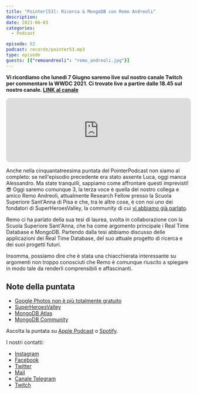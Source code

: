 ```yaml
---
title: "Pointer[53]: Ricerca & MongoDB con Remo Andreoli"
description:
date: 2021-06-03
categories:
  - Podcast

episode: 52
podcast: records/pointer53.mp3
type: episode
guests: [{"remoandreoli": "remo_andreoli.jpg"}]
---
```


**Vi ricordiamo che lunedì 7 Giugno saremo live sul nostro canale Twitch per commentare la WWDC 2021. Ci trovate live a partire dalle 18.45 sul nostro canale. [LINK al canale](https://www.twitch.tv/pointerpodcast)**


<iframe src="https://embed.podcasts.apple.com/us/podcast/pointer-53-ricerca-mongodb-con-remo-andreoli/id1465505870?i=1000524104807&amp;itsct=podcast_box_player&amp;itscg=30200&amp;theme=auto" sandbox="allow-forms allow-popups allow-same-origin allow-scripts allow-top-navigation-by-user-activation" allow="autoplay *; encrypted-media *;" style="width: 100%; max-width: 660px; overflow: hidden; border-radius: 10px; background: transparent none repeat scroll 0% 0%;" height="175px" frameborder="0"></iframe>

Anche nella cinquantatreesima puntata del PointerPodcast non siamo al completo: se nell'episodio precedente era stato assente Luca, oggi manca Alessandro. 
Ma state tranquilli, sappiamo come affrontare questi imprevisti! 😎
Oggi saremo comunque 3, la terza voce è quella del nostro collega e amico Remo Andreoli, attualmente Research Fellow presso la Scuola Superiore Sant'Anna di Pisa e che, tra le altre cose, è con noi uno dei fondatori di SuperHeroesValley, la community di cui [vi abbiamo già parlato](https://pointerpodcast.it/p/pointer44-superheroes-valley-la-nostra-community/).

Remo ci ha parlato della sua tesi di laurea, svolta in collaborazione con la Scuola Superiore Sant'Anna, che ha come argomento principale i Real Time Database e MongoDB.
Partendo dalla tesi abbiamo discusso delle applicazioni dei Real Time Database, del suo attuale progetto di ricerca e dei suoi progetti futuri.

Insomma, possiamo dire che è stata una chiacchierata interessante su argomenti non troppo conosciuti che Remo è comunque riuscito a spiegare in modo tale da renderli comprensibili e affascinanti.

## Note della puntata

- [Google Photos non è più totalmente gratuito](https://www.engadget.com/google-photos-free-unlimited-storage-end-date-133058166.html)
- [SuperHeroesValley](https://www.superheroesvalley.fun/)
- [MongoDB Atlas](https://www.mongodb.com/cloud/atlas)
- [MongoDB Community](https://developer.mongodb.com/community/forums/)

Ascolta la puntata su [Apple Podcast](https://podcasts.apple.com/it/podcast/pointerpodcast/id1465505870) o [Spotify](https://open.spotify.com/show/3XmDzcZv4rCIx1VpWrbrkh).

I nostri contatti:

- [Instagram](https://www.instagram.com/pointerpodcast/)
- [Facebook](https://www.facebook.com/pointerPodcast/)
- [Twitter](https://twitter.com/PointerPodcast)
- [Mail](info@pointerpodcast.it)
- [Canale Telegram](https://t.me/PointerPodcast)
- [Twitch](https://www.twitch.tv/pointerpodcast)

